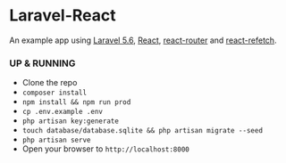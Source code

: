 # Laravel-React
An example app using [Laravel 5.6](https://laravel.com), [React](https://facebook.github.io/react), [react-router](https://github.com/reactjs/react-router) and [react-refetch](https://github.com/heroku/react-refetch).

### UP & RUNNING
- Clone the repo
- `composer install`
- `npm install && npm run prod`
- `cp .env.example .env`
- `php artisan key:generate`
- `touch database/database.sqlite && php artisan migrate --seed`
- `php artisan serve`
- Open your browser to `http://localhost:8000`
